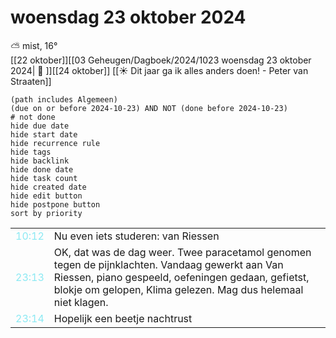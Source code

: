 # woensdag 23 oktober 2024

⛅ mist, 16°<br>[[22 oktober]][[03 Geheugen/Dagboek/2024/1023 woensdag 23 oktober 2024| 📓 ]][[24 oktober]]
[[☀️ Dit jaar ga ik alles anders doen! - Peter van Straaten]]
```tasks
(path includes Algemeen)
(due on or before 2024-10-23) AND NOT (done before 2024-10-23)
# not done
hide due date
hide start date
hide recurrence rule
hide tags
hide backlink
hide done date
hide task count
hide created date
hide edit button
hide postpone button 
sort by priority 
```

|     |   |
| --- | ---  |
| <font color=#8be9f3>10:12 |  Nu even iets studeren: van Riessen  |
| <font color=#8be9f3>23:13 |  OK, dat was de dag weer. Twee paracetamol genomen tegen de pijnklachten. Vandaag gewerkt aan Van Riessen, piano gespeeld, oefeningen gedaan, gefietst, blokje om gelopen, Klima gelezen. Mag dus helemaal niet klagen. |
| <font color=#8be9f3>23:14 |  Hopelijk een beetje nachtrust |